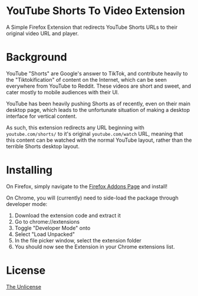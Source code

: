 # YouTube Shorts To Video Extension
A Simple Firefox Extension that redirects YouTube Shorts URLs to their original video URL and player.

# Background
YouTube "Shorts" are Google's answer to TikTok, and contribute heavily to the "Tiktokification" of content on the Internet, which can be seen everywhere from YouTube to Reddit.
These videos are short and sweet, and cater mostly to mobile audiences with their UI. 

YouTube has been heavily pushing Shorts as of recently, even on their main desktop page, which leads to the unfortunate situation of making a desktop interface for vertical content.

As such, this extension redirects any URL beginning with `youtube.com/shorts/` to it's original `youtube.com/watch` URL, meaning that this content can be watched with the normal YouTube layout, rather than the terrible Shorts desktop layout. 

# Installing
On Firefox, simply navigate to the [Firefox Addons Page](https://addons.mozilla.org/en-GB/firefox/addon/youtube-short-video-redirector/) and install!

On Chrome, you will (currently) need to side-load the package through developer mode: 
1. Download the extension code and extract it 
2. Go to chrome://extensions
3. Toggle "Developer Mode" onto
4. Select "Load Unpacked"
5. In the file picker window, select the extension folder
6. You should now see the Extension in your Chrome extensions list.

# License
[The Unlicense](https://unlicense.org/)
